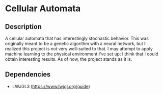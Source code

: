 # Cellular Automata

## Description

A cellular automata that has interestingly stochastic behavior. This was originally meant to be a genetic algorithm with a neural network, but I realized this project is not very well-suited to that. I may attempt to apply machine learning to the physical environment I've set up; I think that I could obtain interesting results. As of now, the project stands as it is.

## Dependencies
- LWJGL3 (https://www.lwjgl.org/guide)
